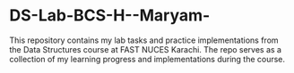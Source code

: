 # DS-Lab-BCS-H--Maryam-
This repository contains my lab tasks and practice implementations from the Data Structures course at FAST NUCES Karachi. The repo serves as a collection of my learning progress and implementations during the course.
